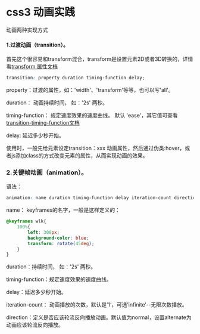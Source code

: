 # css3 动画实践

动画两种实现方式

#### 1.过渡动画（transition）。

首先这个很容易和transform混合，transform是设置元素2D或者3D转换的，详情看[transform 属性文档](https://www.w3school.com.cn/cssref/pr_transform.asp)

```css
transition: property duration timing-function delay;
```

property：过渡的属性，如：'width'、'transform'等等，也可以写'all'。

duration： 动画持续时间， 如：'2s' 两秒。

timing-function： 规定速度效果的速度曲线。 默认  'ease'，其它值可查看[transition-timing-function文档](https://www.w3school.com.cn/cssref/pr_transition-timing-function.asp)

delay: 延迟多少秒开始。

使用时，一般先给元素设定transition：xxx 动画属性，然后通过伪类:hover，或者js添加class的方式改变元素的属性，从而实现动画的效果。

### 2.关键帧动画（animation）。

语法：

```css
animation: name duration timing-function delay iteration-count direction;
```

name： keyframes的名字，一般是这样定义的：

```css
@keyframes wlk{
    100%{
        left: 300px;
        background-color: blue;
        transform: rotate(45deg);
    }
}
```

duration：持续时间， 如：'2s' 两秒。

timing-function：规定速度效果的速度曲线。

delay：延迟多少秒开始。

iteration-count： 动画播放的次数，默认是’1‘，可选’infinite‘--无限次数播放。

direction：定义是否应该轮流反向播放动画。默认值为normal，设置alternate为动画应该轮流反向播放。
